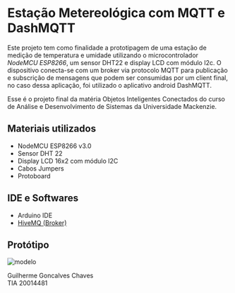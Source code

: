 # Estação Metereológica com MQTT e DashMQTT

Este projeto tem como finalidade a prototipagem de uma estação de medição de temperatura e umidade utilizando o microcontrolador _NodeMCU ESP8266_, um sensor DHT22 e display LCD com módulo I2c.
O dispositivo conecta-se com um broker via protocolo MQTT para publicação e subscrição de mensagens que podem ser consumidas por um client final, no caso dessa aplicação, foi utilizado o aplicativo android DashMQTT.

Esse é o projeto final da matéria Objetos Inteligentes Conectados do curso de Análise e Desenvolvimento de Sistemas da Universidade Mackenzie.

## Materiais utilizados

- NodeMCU ESP8266 v3.0
- Sensor DHT 22
- Display LCD 16x2 com módulo I2C
- Cabos Jumpers
- Protoboard

## IDE e Softwares

- Arduino IDE
- [HiveMQ (Broker)](http://www.hivemq.com/)

## Protótipo

![modelo](https://i.postimg.cc/k4GvQMtp/fritzing.jpg)

Guilherme Goncalves Chaves<br>
TIA 20014481

